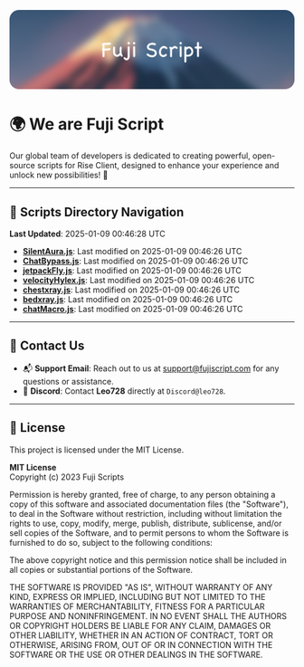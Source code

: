 ![Banner](.github/b.webp)

# 🌍 **We are Fuji Script**

Our global team of developers is dedicated to creating powerful, open-source scripts for Rise Client, designed to enhance your experience and unlock new possibilities! 🌟

---
<!-- SCRIPTS_NAVIGATION_START -->
## 📂 **Scripts Directory Navigation**

**Last Updated**: 2025-01-09 00:46:28 UTC

- **[SilentAura.js](scripts/SilentAura.js)**: Last modified on 2025-01-09 00:46:26 UTC
- **[ChatBypass.js](scripts/ChatBypass.js)**: Last modified on 2025-01-09 00:46:26 UTC
- **[jetpackFly.js](scripts/jetpackFly.js)**: Last modified on 2025-01-09 00:46:26 UTC
- **[velocityHylex.js](scripts/velocityHylex.js)**: Last modified on 2025-01-09 00:46:26 UTC
- **[chestxray.js](scripts/chestxray.js)**: Last modified on 2025-01-09 00:46:26 UTC
- **[bedxray.js](scripts/bedxray.js)**: Last modified on 2025-01-09 00:46:26 UTC
- **[chatMacro.js](scripts/chatMacro.js)**: Last modified on 2025-01-09 00:46:26 UTC

<!-- SCRIPTS_NAVIGATION_END -->

---

## 💬 **Contact Us**  
- 📬 **Support Email**: Reach out to us at [support@fujiscript.com](mailto:support@fujiscript.com) for any questions or assistance.  
- 💬 **Discord**: Contact **Leo728** directly at `Discord@leo728`.

---

## 📜 **License**

This project is licensed under the MIT License.  

**MIT License**  
Copyright (c) 2023 Fuji Scripts  

Permission is hereby granted, free of charge, to any person obtaining a copy of this software and associated documentation files (the "Software"), to deal in the Software without restriction, including without limitation the rights to use, copy, modify, merge, publish, distribute, sublicense, and/or sell copies of the Software, and to permit persons to whom the Software is furnished to do so, subject to the following conditions:  

The above copyright notice and this permission notice shall be included in all copies or substantial portions of the Software.  

THE SOFTWARE IS PROVIDED "AS IS", WITHOUT WARRANTY OF ANY KIND, EXPRESS OR IMPLIED, INCLUDING BUT NOT LIMITED TO THE WARRANTIES OF MERCHANTABILITY, FITNESS FOR A PARTICULAR PURPOSE AND NONINFRINGEMENT. IN NO EVENT SHALL THE AUTHORS OR COPYRIGHT HOLDERS BE LIABLE FOR ANY CLAIM, DAMAGES OR OTHER LIABILITY, WHETHER IN AN ACTION OF CONTRACT, TORT OR OTHERWISE, ARISING FROM, OUT OF OR IN CONNECTION WITH THE SOFTWARE OR THE USE OR OTHER DEALINGS IN THE SOFTWARE.  
